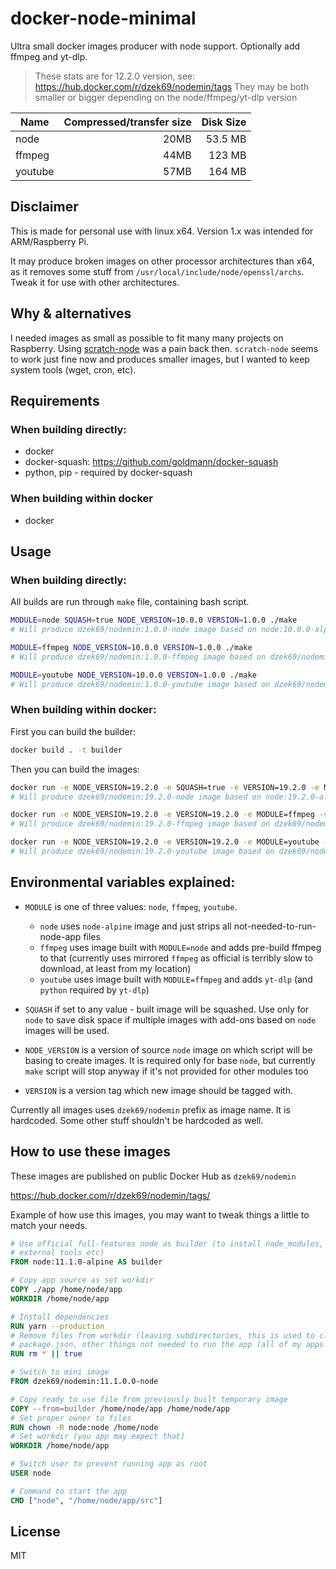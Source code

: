 # docker-node-minimal

Ultra small docker images producer with node support. Optionally add ffmpeg and yt-dlp.

> These stats are for 12.2.0 version, see: https://hub.docker.com/r/dzek69/nodemin/tags
> They may be both smaller or bigger depending on the node/ffmpeg/yt-dlp version

| Name | Compressed/transfer size | Disk Size |
|------|--------------------------:|----------:|
| node | 20MB | 53.5 MB |
| ffmpeg | 44MB | 123 MB |
| youtube | 57MB | 164 MB |

## Disclaimer

This is made for personal use with linux x64.
Version 1.x was intended for ARM/Raspberry Pi.

It may produce broken images on other processor architectures than x64, as it removes some stuff from
`/usr/local/include/node/openssl/archs`. Tweak it for use with other architectures.

## Why & alternatives

I needed images as small as possible to fit many many projects on Raspberry. Using [scratch-node](https://github.com/astefanutti/scratch-node)
was a pain back then. `scratch-node` seems to work just fine now and produces smaller images, but I wanted to keep
system tools (wget, cron, etc). 

## Requirements

### When building directly:

- docker
- docker-squash: https://github.com/goldmann/docker-squash
- python, pip - required by docker-squash

### When building within docker

- docker

## Usage

### When building directly:

All builds are run through `make` file, containing bash script.

```bash
MODULE=node SQUASH=true NODE_VERSION=10.0.0 VERSION=1.0.0 ./make
# Will produce dzek69/nodemin:1.0.0-node image based on node:10.0.0-alpine

MODULE=ffmpeg NODE_VERSION=10.0.0 VERSION=1.0.0 ./make
# Will produce dzek69/nodemin:1.0.0-ffmpeg image based on dzek69/nodemin:1.0.0-node

MODULE=youtube NODE_VERSION=10.0.0 VERSION=1.0.0 ./make
# Will produce dzek69/nodemin:1.0.0-youtube image based on dzek69/nodemin:1.0.0-ffmpeg
```

### When building within docker:

First you can build the builder:
```bash
docker build . -t builder
```

Then you can build the images:

```bash
docker run -e NODE_VERSION=19.2.0 -e SQUASH=true -e VERSION=19.2.0 -e MODULE=node -v /var/run/docker.sock:/var/run/docker.sock -it builder ./make
# Will produce dzek69/nodemin:19.2.0-node image based on node:19.2.0-alpine

docker run -e NODE_VERSION=19.2.0 -e VERSION=19.2.0 -e MODULE=ffmpeg -v /var/run/docker.sock:/var/run/docker.sock -it builder ./make
# Will produce dzek69/nodemin:19.2.0-ffmpeg image based on dzek69/nodemin:19.2.0-node

docker run -e NODE_VERSION=19.2.0 -e VERSION=19.2.0 -e MODULE=youtube -v /var/run/docker.sock:/var/run/docker.sock -it builder ./make
# Will produce dzek69/nodemin:19.2.0-youtube image based on dzek69/nodemin:19.2.0-ffmpeg
```

## Environmental variables explained:

- `MODULE` is one of three values: `node`, `ffmpeg`, `youtube`.
    - `node` uses `node-alpine` image and just strips all not-needed-to-run-node-app files
    - `ffmpeg` uses image built with `MODULE=node` and adds pre-build ffmpeg to that (currently uses mirrored `ffmpeg`
       as official is terribly slow to download, at least from my location)
    - `youtube` uses image built with `MODULE=ffmpeg` and adds `yt-dlp` (and `python` required by `yt-dlp`)

- `SQUASH` if set to any value - built image will be squashed. Use only for `node` to save disk space if multiple
images with add-ons based on `node` images will be used.

- `NODE_VERSION` is a version of source `node` image on which script will be basing to create images. It is required
only for base `node`, but currently `make` script will stop anyway if it's not provided for other modules too

- `VERSION` is a version tag which new image should be tagged with.

Currently all images uses `dzek69/nodemin` prefix as image name. It is hardcoded. Some other stuff shouldn't be
hardcoded as well.

## How to use these images

These images are published on public Docker Hub as `dzek69/nodemin`

https://hub.docker.com/r/dzek69/nodemin/tags/

Example of how use this images, you may want to tweak things a little to match your needs.

```Dockerfile
# Use official full-features node as builder (to install node_modules, cleanup sources from unneeded stuff using
# external tools etc)
FROM node:11.1.0-alpine AS builder

# Copy app source as set workdir
COPY ./app /home/node/app
WORKDIR /home/node/app

# Install dependencies
RUN yarn --production
# Remove files from workdir (leaving subdirectories, this is used to clean all config files like .eslintrc, .gitignore,
# package.json, other things not needed to run the app (all of my apps are always in `src` directory)
RUN rm * || true

# Switch to mini image
FROM dzek69/nodemin:11.1.0.0-node

# Copy ready to use file from previously built temporary image
COPY --from=builder /home/node/app /home/node/app
# Set proper owner to files
RUN chown -R node:node /home/node
# Set workdir (you app may expect that)
WORKDIR /home/node/app

# Switch user to prevent running app as root
USER node

# Command to start the app
CMD ["node", "/home/node/app/src"]
```

## License

MIT
